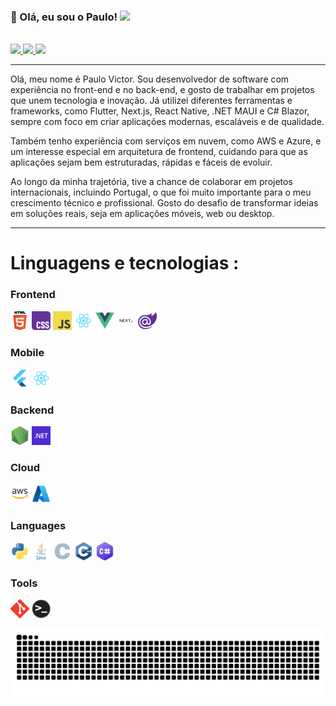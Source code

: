
### 👋 Olá, eu sou o Paulo!  <img src="https://github.com/TheDudeThatCode/TheDudeThatCode/blob/master/Assets/Earth.gif" width="24px"> 
</br>
<a href="https://www.linkedin.com/in/paulo-victor-cosmo-batista-537047218/" target="_blank">
  <img src="https://img.shields.io/badge/LinkedIn-%230077B5.svg?&logo=linkedin&logoColor=white" />
</a>
<a href="https://api.whatsapp.com/send?phone=5585989675938" target="_blank">
  <img src="https://img.shields.io/badge/WhatsApp-25D366?logo=whatsapp&logoColor=white" />
</a>
<a href="mailto:pvictorcosmo@gmail.com" target="_blank">
  <img src="https://img.shields.io/badge/Gmail-D14836?logo=gmail&logoColor=white" />
</a>
</br>

----

Olá, meu nome é Paulo Victor. Sou desenvolvedor de software com experiência no front-end e no back-end, e gosto de trabalhar em projetos que unem tecnologia e inovação. Já utilizei diferentes ferramentas e frameworks, como Flutter, Next.js, React Native, .NET MAUI e C# Blazor, sempre com foco em criar aplicações modernas, escaláveis e de qualidade.

Também tenho experiência com serviços em nuvem, como AWS e Azure, e um interesse especial em arquitetura de frontend, cuidando para que as aplicações sejam bem estruturadas, rápidas e fáceis de evoluir.

Ao longo da minha trajetória, tive a chance de colaborar em projetos internacionais, incluindo Portugal, o que foi muito importante para o meu crescimento técnico e profissional. Gosto do desafio de transformar ideias em soluções reais, seja em aplicações móveis, web ou desktop.

----

<h1>Linguagens e tecnologias :</h1>

<!-- Frontend -->
<h3>Frontend</h3>
<p>
  <code><img height="30" src="https://raw.githubusercontent.com/github/explore/main/topics/html/html.png"></code>
  <code><img height="30" src="https://raw.githubusercontent.com/github/explore/main/topics/css/css.png"></code>
  <code><img height="30" src="https://raw.githubusercontent.com/github/explore/main/topics/javascript/javascript.png"></code>
  <code><img height="30" src="https://raw.githubusercontent.com/github/explore/main/topics/react/react.png"></code>
  <code><img height="30" src="https://raw.githubusercontent.com/github/explore/main/topics/vue/vue.png"></code>
  <code><img height="30" src="https://raw.githubusercontent.com/github/explore/main/topics/nextjs/nextjs.png"></code>
  <code><img height="30" src="https://raw.githubusercontent.com/github/explore/main/topics/blazor/blazor.png"></code>
</p>

<!-- Mobile -->
<h3>Mobile</h3>
<p>
  <code><img height="30" src="https://raw.githubusercontent.com/github/explore/main/topics/flutter/flutter.png"></code>
  <code><img height="30" src="https://raw.githubusercontent.com/github/explore/main/topics/react-native/react-native.png"></code>
</p>

<!-- Backend -->
<h3>Backend</h3>
<p>
  <code><img height="30" src="https://raw.githubusercontent.com/github/explore/main/topics/nodejs/nodejs.png"></code>
  <code><img height="30" src="https://raw.githubusercontent.com/github/explore/main/topics/dotnet/dotnet.png"></code>
</p>

<!-- Cloud -->
<h3>Cloud</h3>
<p>
  <code><img height="30" src="https://raw.githubusercontent.com/github/explore/main/topics/aws/aws.png"></code>
  <code><img height="30" src="https://raw.githubusercontent.com/github/explore/main/topics/azure/azure.png"></code>
</p>

<!-- Programming Languages -->
<h3>Languages</h3>
<p>
  <code><img height="30" src="https://raw.githubusercontent.com/github/explore/main/topics/python/python.png"></code>
  <code><img height="30" src="https://raw.githubusercontent.com/github/explore/main/topics/java/java.png"></code>
  <code><img height="30" src="https://raw.githubusercontent.com/github/explore/main/topics/c/c.png"></code>
  <code><img height="30" src="https://raw.githubusercontent.com/github/explore/main/topics/cpp/cpp.png"></code>
  <code><img height="30" src="https://raw.githubusercontent.com/github/explore/main/topics/csharp/csharp.png"></code>
</p>

<!-- Tools -->
<h3>Tools</h3>
<p>
  <code><img height="30" src="https://raw.githubusercontent.com/github/explore/main/topics/git/git.png"></code>
  <code><img height="30" src="https://raw.githubusercontent.com/github/explore/main/topics/terminal/terminal.png"></code>
</p>


![snake gif](https://github.com/pvictorcosmo/pvictorcosmo/blob/output/github-snake-dark.svg)
